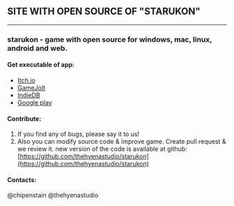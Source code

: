 ## SITE WITH OPEN SOURCE OF "STARUKON"
* * *
### starukon - game with open source for windows, mac, linux, android and web.
#### Get executable of app:
* [Itch.io](https://thehyenastudio.itch.io/starukon)
* [GameJolt](https://gamejolt.com/games/starukon/410288)
* [IndieDB](https://www.indiedb.com/games/starukon)
* [Google play](https://play.google.com/store/apps/details?id=com.thehyenastudio.starukon)

#### Contribute:
1. If you find any of bugs, please say it to us! 
2. Also you can modify source code & improve game. Create pull request & we review it.
new version of the code is available at github: [https://github.com/thehyenastudio/starukon](https://github.com/thehyenastudio/starukon)
#### Contacts:
@chipenstain
@thehyenastudio
